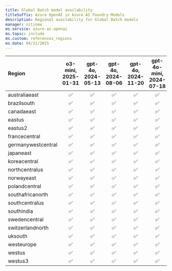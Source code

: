 ```yaml
---
title: Global Batch model availability
titleSuffix: Azure OpenAI in Azure AI Foundry Models
description: Regional availability for Global Batch models
manager: nitinme
ms.service: azure-ai-openai
ms.topic: include
ms.custom: references_regions
ms.date: 04/21/2025
---
```



| **Region**     | **o3-mini**, **2025-01-31**   | **gpt-4o**, **2024-05-13**   | **gpt-4o**, **2024-08-06**   | **gpt-4o**, **2024-11-20**   | **gpt-4o-mini**, **2024-07-18**   |
|:-------------------|:---------------------------:|:--------------------------:|:--------------------------:|:--------------------------:|:-------------------------------:|
| australiaeast      | ✅                        | ✅                       | ✅                       | ✅                       | ✅                            |
| brazilsouth        | ✅                        | ✅                       | ✅                       | ✅                       | ✅                            |
| canadaeast         | ✅                        | ✅                       | ✅                       | ✅                       | ✅                            |
| eastus             | ✅                        | ✅                       | ✅                       | ✅                       | ✅                            |
| eastus2            | ✅                        | ✅                       | ✅                       | ✅                       | ✅                            |
| francecentral      | ✅                        | ✅                       | ✅                       | ✅                       | ✅                            |
| germanywestcentral | ✅                        | ✅                       | ✅                       | ✅                       | ✅                            |
| japaneast          | ✅                        | ✅                       | ✅                       | ✅                       | ✅                            |
| koreacentral       | ✅                        | ✅                       | ✅                       | ✅                       | ✅                            |
| northcentralus     | ✅                        | ✅                       | ✅                       | ✅                       | ✅                            |
| norwayeast         | ✅                        | ✅                       | ✅                       | ✅                       | ✅                            |
| polandcentral      | ✅                        | ✅                       | ✅                       | ✅                       | ✅                            |
| southafricanorth   | ✅                        | ✅                       | ✅                       | ✅                       | ✅                            |
| southcentralus     | ✅                        | ✅                       | ✅                       | ✅                       | ✅                            |
| southindia         | ✅                        | ✅                       | ✅                       | ✅                       | ✅                            |
| swedencentral      | ✅                        | ✅                       | ✅                       | ✅                       | ✅                            |
| switzerlandnorth   | ✅                        | ✅                       | ✅                       | ✅                       | ✅                            |
| uksouth            | ✅                        | ✅                       | ✅                       | ✅                       | ✅                            |
| westeurope         | ✅                        | ✅                       | ✅                       | ✅                       | ✅                            |
| westus             | ✅                        | ✅                       | ✅                       | ✅                       | ✅                            |
| westus3            | ✅                        | ✅                       | ✅                       | ✅                       | ✅                            |

